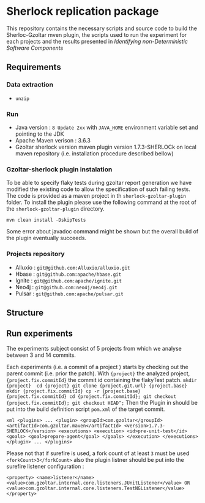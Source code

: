 # Sherlock replication package
This repository contains the necessary scripts and source code to build the Sherloc-Gzoltar mven plugin, the scripts used to run the experiment for each projects and the results presented in _Identifying non-Deterministic Software Components_
## Requirements
### Data extraction
- `unzip`

### Run
- Java version : `8 Update 2xx` with `JAVA_HOME` environment variable set and pointing to the JDK
- Apache Maven verison : 3.6.3
- Gzoltar sherlock version maven plugin version 1.7.3-SHERLOCk on local maven repository (i.e. installation procedure described bellow)

### Gzoltar-sherlock plugin instalation

To be able to specify flaky tests during gzoltar report generation we have modified the existing code to allow the specification of such failing tests. The code is provided as a maven project in th `sherlock-gzoltar-plugin` folder.
To install the plugin please use the following command at the root of the `sherlock-gzoltar-plugin` directory.

``mvn clean install -DskipTests``

Some error about javadoc command might be shown but the overall build of the plugin eventually succeeds.

### Projects repository
- Alluxio : `git@github.com:Alluxio/alluxio.git`
- Hbase : `git@github.com:apache/hbase.git`
- Ignite : `git@github.com:apache/ignite.git`
- Neo4j : `git@github.com:neo4j/neo4j.git`
- Pulsar : `git@github.com:apache/pulsar.git`
## Structure


## Run experiments
The experiments subject consist of 5 projects from which we analyse between 3 and 14 commits.

Each experiments (i.e. a commit of a project ) starts by checking out the parent commit (i.e. prior the patch).
 With `{project}` the analyzed project, `{project.fix.commitId}` the commit id containing the flakyTest patch.
``
mkdir {project} 
cd {project}
git clone {project.git.url} {project.base}
mkdir {project.fix.commitId}
cp -r {project.base} {project.fix.commitId}
cd {project.fix.commitId};
git checkout {project.fix.commitId};
git checkout HEAD^;
``
Then the Plugin in should be put into the build definition script `pom.xml` of the target commit.

``xml
<plugins>
...
<plugin>
  <groupId>com.gzoltar</groupId>
  <artifactId>com.gzoltar.maven</artifactId>
  <version>1.7.3-SHERLOCK</version>
  <executions>
    <execution>
      <id>pre-unit-test</id>
      <goals>
        <goal>prepare-agent</goal>
      </goals>
    </execution>
  </executions>
</plugin>
...
</plugins>
``

Please not that if surefire is used, a fork count of at least `3` must be used `<forkCount>3</forkCount>` also the plugin listner should be put into the surefire listener configuration :

``
<property>
        <name>listener</name>
        <value>com.gzoltar.internal.core.listeners.JUnitListener</value>
        OR
        <value>com.gzoltar.internal.core.listeners.TestNGListener</value>
</property>
``
